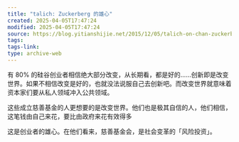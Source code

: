 ```yaml
---
title: "talich: Zuckerberg 的雄心"
created: 2025-04-05T17:47:24
modified: 2025-04-05T17:47:24
source: https://blog.yitianshijie.net/2015/12/05/talich-on-chan-zuckerberg-initiative-llc/
tags:
tags-link:
type: archive-web
---
```

有 80% 的硅谷创业者相信绝大部分改变，从长期看，都是好的……创新即是改变世界。如果不相信改变是好的，也就没法说服自己去创新吧。而改变世界就意味着资本家们要从私人领域冲入公共领域。

这些成立慈善基金的人更想要的是改变世界。他们也是极其自信的人，他们相信，这笔钱由自己来花，要比由政府来花有效得多

这是创业者的雄心。在他们看来，慈善基金会，是社会变革的「风险投资」。